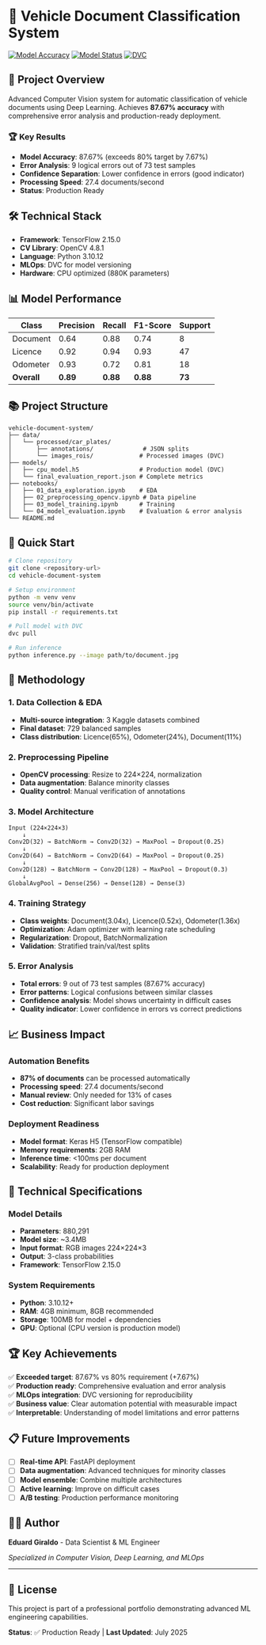 # 🚗 Vehicle Document Classification System

[![Model Accuracy](https://img.shields.io/badge/Accuracy-87.67%25-success)](models/final_evaluation_report.json)
[![Model Status](https://img.shields.io/badge/Status-Production%20Ready-brightgreen)](models/cpu_model.h5)
[![DVC](https://img.shields.io/badge/DVC-Tracked-blue)](models/cpu_model.h5.dvc)

## 🎯 Project Overview

Advanced Computer Vision system for automatic classification of vehicle documents using Deep Learning. Achieves **87.67% accuracy** with comprehensive error analysis and production-ready deployment.

### 🏆 Key Results
- **Model Accuracy**: 87.67% (exceeds 80% target by 7.67%)
- **Error Analysis**: 9 logical errors out of 73 test samples
- **Confidence Separation**: Lower confidence in errors (good indicator)
- **Processing Speed**: 27.4 documents/second
- **Status**: Production Ready

## 🛠️ Technical Stack
- **Framework**: TensorFlow 2.15.0
- **CV Library**: OpenCV 4.8.1
- **Language**: Python 3.10.12
- **MLOps**: DVC for model versioning
- **Hardware**: CPU optimized (880K parameters)

## 📊 Model Performance

| Class | Precision | Recall | F1-Score | Support |
|-------|-----------|--------|----------|---------|
| Document | 0.64 | 0.88 | 0.74 | 8 |
| Licence | 0.92 | 0.94 | 0.93 | 47 |
| Odometer | 0.93 | 0.72 | 0.81 | 18 |
| **Overall** | **0.89** | **0.88** | **0.88** | **73** |

## 📚 Project Structure

```
vehicle-document-system/
├── data/
│   └── processed/car_plates/
│       ├── annotations/              # JSON splits
│       └── images_rois/             # Processed images (DVC)
├── models/
│   ├── cpu_model.h5                 # Production model (DVC)
│   └── final_evaluation_report.json # Complete metrics
├── notebooks/
│   ├── 01_data_exploration.ipynb    # EDA
│   ├── 02_preprocessing_opencv.ipynb # Data pipeline
│   ├── 03_model_training.ipynb      # Training
│   └── 04_model_evaluation.ipynb    # Evaluation & error analysis
└── README.md
```

## 🚀 Quick Start

```bash
# Clone repository
git clone <repository-url>
cd vehicle-document-system

# Setup environment
python -m venv venv
source venv/bin/activate
pip install -r requirements.txt

# Pull model with DVC
dvc pull

# Run inference
python inference.py --image path/to/document.jpg
```

## 🔬 Methodology

### 1. Data Collection & EDA
- **Multi-source integration**: 3 Kaggle datasets combined
- **Final dataset**: 729 balanced samples
- **Class distribution**: Licence(65%), Odometer(24%), Document(11%)

### 2. Preprocessing Pipeline
- **OpenCV processing**: Resize to 224×224, normalization
- **Data augmentation**: Balance minority classes
- **Quality control**: Manual verification of annotations

### 3. Model Architecture
```
Input (224×224×3)
    ↓
Conv2D(32) → BatchNorm → Conv2D(32) → MaxPool → Dropout(0.25)
    ↓
Conv2D(64) → BatchNorm → Conv2D(64) → MaxPool → Dropout(0.25)
    ↓
Conv2D(128) → BatchNorm → Conv2D(128) → MaxPool → Dropout(0.3)
    ↓
GlobalAvgPool → Dense(256) → Dense(128) → Dense(3)
```

### 4. Training Strategy
- **Class weights**: Document(3.04x), Licence(0.52x), Odometer(1.36x)
- **Optimization**: Adam optimizer with learning rate scheduling
- **Regularization**: Dropout, BatchNormalization
- **Validation**: Stratified train/val/test splits

### 5. Error Analysis
- **Total errors**: 9 out of 73 test samples (87.67% accuracy)
- **Error patterns**: Logical confusions between similar classes
- **Confidence analysis**: Model shows uncertainty in difficult cases
- **Quality indicator**: Lower confidence in errors vs correct predictions

## 📈 Business Impact

### Automation Benefits
- **87% of documents** can be processed automatically
- **Processing speed**: 27.4 documents/second
- **Manual review**: Only needed for 13% of cases
- **Cost reduction**: Significant labor savings

### Deployment Readiness
- **Model format**: Keras H5 (TensorFlow compatible)
- **Memory requirements**: 2GB RAM
- **Inference time**: <100ms per document
- **Scalability**: Ready for production deployment

## 🔧 Technical Specifications

### Model Details
- **Parameters**: 880,291
- **Model size**: ~3.4MB
- **Input format**: RGB images 224×224×3
- **Output**: 3-class probabilities
- **Framework**: TensorFlow 2.15.0

### System Requirements
- **Python**: 3.10.12+
- **RAM**: 4GB minimum, 8GB recommended
- **Storage**: 100MB for model + dependencies
- **GPU**: Optional (CPU version is production model)

## 🏆 Key Achievements

✅ **Exceeded target**: 87.67% vs 80% requirement (+7.67%)  
✅ **Production ready**: Comprehensive evaluation and error analysis  
✅ **MLOps integration**: DVC versioning for reproducibility  
✅ **Business value**: Clear automation potential with measurable impact  
✅ **Interpretable**: Understanding of model limitations and error patterns  

## 📋 Future Improvements

- [ ] **Real-time API**: FastAPI deployment
- [ ] **Data augmentation**: Advanced techniques for minority classes
- [ ] **Model ensemble**: Combine multiple architectures
- [ ] **Active learning**: Improve on difficult cases
- [ ] **A/B testing**: Production performance monitoring

## 👨‍💻 Author

**Eduard Giraldo** - Data Scientist & ML Engineer

*Specialized in Computer Vision, Deep Learning, and MLOps*

---

## 📄 License

This project is part of a professional portfolio demonstrating advanced ML engineering capabilities.

**Status**: ✅ Production Ready | **Last Updated**: July 2025
